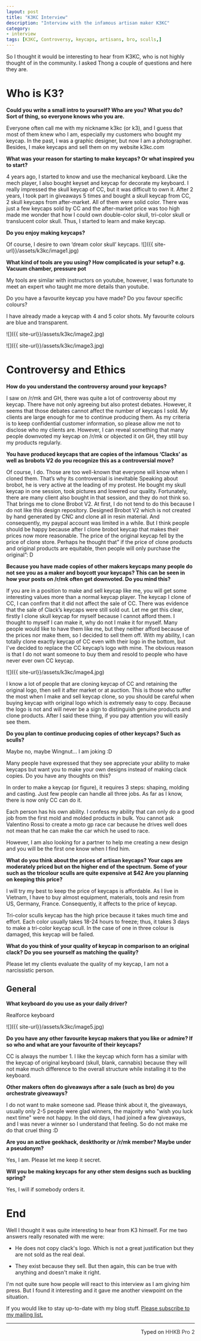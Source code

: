```yaml
---
layout: post
title: "K3KC Interview"
description: "Interview with the infamous artisan maker K3KC"
category: 
- interview
tags: [K3KC, Controversy, keycaps, artisans, bro, sculls,]
---
```

So I thought it would be interesting to hear from K3KC, who is not highly thought of in the community. I asked Thong a couple of questions and here they are. 


# Who is K3?

**Could you write a small intro to yourself? Who are you? What you do? Sort of thing, so everyone knows who you are.**
 
Everyone often call me with my nickname k3kc (or k3), and I guess that most of them knew who I am, especially my customers who bought my keycap. In the past, I was a graphic designer, but now I am a photographer. Besides, I make keycaps and sell them on my website k3kc.com
 
**What was your reason for starting to make keycaps? Or what inspired you to start?**
 
4 years ago, I started to know and use the mechanical keyboard. Like the mech player, I also bought keyset and keycap for decorate my keyboard. I really impressed the skull keycap of CC, but it was difficult to own it. After 2 years, I took part in giveaways 5 times and bought a skull keycap from CC, 2 skull keycaps from after-market. All of them were solid color. There was just a few keycaps sold by CC and the after-market price was too high made me wonder that how I could own double-color skull, tri-color skull or translucent color skull. Thus, I started to learn and make keycap. 
 
**Do you enjoy making keycaps?**
 
Of course, I desire to own ‘dream color skull’ keycaps. 
![]({{ site-url}}/assets/k3kc/image1.jpg)
 
 
**What kind of tools are you using? How complicated is your setup? e.g. Vacuum chamber, pressure pot**
 
My tools are similar with instructors on youtube, however, I was fortunate to meet an expert who taught me more details than youtube.
 
 
Do you have a favourite keycap you have made? Do you favour specific colours?
 
I have already made a keycap with 4 and 5 color shots. My favourite colours are blue and transparent. 

![]({{ site-url}}/assets/k3kc/image2.jpg)

![]({{ site-url}}/assets/k3kc/image3.jpg)

 
# Controversy and Ethics

**How do you understand the controversy around your keycaps?**
 
I saw on /r/mk and GH, there was quite a lot of controversy about my keycap. There have not only agreeing but also protest debates. However, it seems that those debates cannot affect the number of keycaps I sold. My clients are large enough for me to continue producing them. As my criteria is to keep confidential customer information, so please allow me not to disclose who my clients are. However, I can reveal something that many people downvoted my keycap on /r/mk or objected it on GH, they still buy my products regularly.
 
 
**You have produced keycaps that are copies of the infamous ‘Clacks’ as well as brobots V2 do you recognize this as a controversial move?**
 
Of course, I do. Those are too well-known that everyone will know when I cloned them. That’s why its controversial is inevitable
Speaking about brobot, he is very active at the leading of my protest. He bought my skull keycap in one session, took pictures and lowered our quality. Fortunately, there are many client also bought in that session, and they do not think so.
That brings me to clone Brobot V2. At first, I do not tend to do this because I do not like this design repository. Designed Brobot V2 which is not created by hand generated by CNC and clone all in resin material. And consequently, my paypal account was limited in a while. But I think people should be happy because after I clone brobot keycap that makes their prices now more reasonable. The price of the original keycap fell by the price of clone store. Perhaps he thought that” if the price of clone products and original products are equitable, then people will only purchase the original”: D

 
**Because you have made copies of other makers keycaps many people do not see you as a maker and boycott your keycaps? This can be seen in how your posts on /r/mk often get downvoted. Do you mind this?**
 
If you are in a position to make and sell keycap like me, you will get some interesting values more than a normal keycap player.
The keycap I clone of CC, I can confirm that it did not affect the sale of CC. There was evidence that the sale of Clack’s keycaps were still sold out.
Let me get this clear, firstly I clone skull keycap for myself because I cannot afford them. I thought to myself I can make it, why do not I make it for myself. Many people would like to have them like me, but they neither afford because of the prices nor make them, so I decided to sell them off.
With my ability, I can totally clone exactly keycap of CC even with their logo in the bottom, but I've decided to replace the CC keycap’s logo with mine. The obvious reason is that I do not want someone to buy them and resold to people who have never ever own CC keycap.

![]({{ site-url}}/assets/k3kc/image4.jpg)



I know a lot of people that are cloning keycap of CC and retaining the original logo, then sell it after market or at auction. This is those who suffer the most when I make and sell keycap clone, so you should be careful when buying keycap with original logo which is extremely easy to copy. Because the logo is not and will never be a sign to distinguish genuine products and clone products. After I said these thing, if you pay attention you will easily see them.
 
**Do you plan to continue producing copies of other keycaps? Such as sculls?**
 
Maybe no, maybe Wingnut... I am joking :D
 
 
Many people have expressed that they see appreciate your ability to make keycaps but want you to make your own designs instead of making clack copies. Do you have any thoughts on this?
 
In order to make a keycap (or figure), it requires 3 steps: shaping, molding and casting. Just few people can handle all three jobs. As far as I know, there is now only CC can do it.

Each person has his own ability. I confess my ability that can only do a good job from the first mold and molded products in bulk. You cannot ask Valentino Rossi to create a moto gp race car because he drives well does not mean that he can make the car which he used to race.

However, I am also looking for a partner to help me creating a new design and you will be the first one know when I find him.
 
 
**What do you think about the prices of artisan keycaps? Your caps are moderately priced but on the higher end of the spectrum. Some of your such as the tricolour sculls are quite expensive at $42 Are you planning on keeping this price?**

I will try my best to keep the price of keycaps is affordable. As I live in Vietnam, I have to buy almost equipment, materials, tools and resin from US, Germany, France. Consequently, it affects to the price of keycap.
 
Tri-color sculls keycap has the high price because it takes much time and effort. Each color usually takes 18-24 hours to freeze; thus, it takes 3 days to make a tri-color keycap scull. In the case of one in three colour is damaged, this keycap will be failed.
  
**What do you think of your quality of keycap in comparison to an original clack? Do you see yourself as matching the quality?**
 
Please let my clients evaluate the quality of my keycap, I am not a narcissistic person.
 

## General
 
**What keyboard do you use as your daily driver?**
 
Realforce keyboard

![]({{ site-url}}/assets/k3kc/image5.jpg)

 
**Do you have any other favourite keycap makers that you like or admire? If so who and what are your favourite of their keycaps?**
 
CC is always the number 1. I like the keycap which form has a similar with the keycap of original keyboard (skull, blank, cannabis) because they will not make much difference to the overall structure while installing it to the keyboard. 
 
**Other makers often do giveaways after a sale (such as bro) do you orchestrate giveaways?**
 
I do not want to make someone sad.
Please think about it, the giveaways, usually only 2-5 people were glad winners, the majority who "wish you luck next time" were not happy. In the old days, I had joined a few giveaways, and I was never a winner so I understand that feeling.
So do not make me do that cruel thing :D
 
**Are you an active geekhack, deskthority or /r/mk member? Maybe under a pseudonym?**
 
Yes, I am. Please let me keep it secret.
 
 
**Will you be making keycaps for any other stem designs such as buckling spring?**
 
Yes, I will if somebody orders it.

# End
Well I thought it was quite interesting to hear from K3 himself. For me two answers really resonated with me were:

* He does not copy clack's logo. Which is not a great justification but they are not sold as the real deal.

* They exist because they sell. But then again, this can be true with anything and doesn't make it right.

I'm not quite sure how people will react to this interview as I am giving him press. But I found it interesting and it gave me another viewpoint on the situation.


If you would like to stay up-to-date with my blog stuff. [Please subscribe to my mailing list.](http://eepurl.com/bsc4wH)

---------------------------------
 <p style="text-align: right" title="Equipped with Hasu's alternative controller">Typed on <font color="#373737">HHKB Pro 2</font></p>

